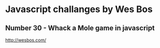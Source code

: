 # Javascript challanges by Wes Bos
## Number 30 - Whack a Mole game in javascript

http://wesbos.com/